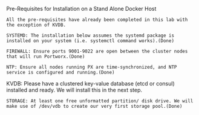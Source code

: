 Pre-Requisites for Installation on a Stand Alone Docker Host


```All the pre-requisites have already been completed in this lab with the exception of KVDB.```


`SYSTEMD: The installation below assumes the systemd package is installed on your system (i.e. systemctl command works).(Done)`

`FIREWALL: Ensure ports 9001-9022 are open between the cluster nodes that will run Portworx.(Done)`

`NTP: Ensure all nodes running PX are time-synchronized, and NTP service is configured and running.(Done)`

KVDB: Please have a clustered key-value database (etcd or consul) installed and ready. We will install this in the next step.

`STORAGE: At least one free unformatted partition/ disk drive. We will make use of /dev/vdb to create our very first storage pool.(Done)`
